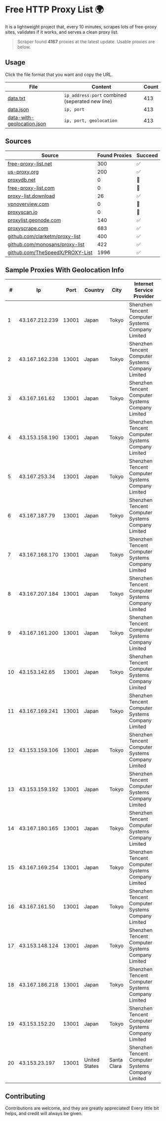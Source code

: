 
# Free HTTP Proxy List 🌍

It is a lightweight project that, every 10 minutes, scrapes lots of free-proxy sites, validates if it works, and serves a clean proxy list.


> Scraper found **4167** proxies at the latest update. Usable proxies are below.

## Usage

Click the file format that you want and copy the URL.


|File|Content|Count|
|----|-------|-----|
|[data.txt](https://raw.githubusercontent.com/themiralay/Proxy-List-World/master/data.txt)|`ip_address:port` combined (seperated new line)|413|
|[data.json](https://raw.githubusercontent.com/themiralay/Proxy-List-World/master/data.json)|`ip, port`|413|
|[data-with-geolocation.json](https://raw.githubusercontent.com/themiralay/Proxy-List-World/master/data-with-geolocation.json)|`ip, port, geolocation`|413|

## Sources

|Source|Found Proxies|Succeed|
|------|-------------|-------|
|[free-proxy-list.net](https://free-proxy-list.net)|300|✅|
|[us-proxy.org](https://www.us-proxy.org)|200|✅|
|[proxydb.net](http://proxydb.net)|0|🚫|
|[free-proxy-list.com](https://free-proxy-list.com/?page=&port=&type%5B%5D=http&type%5B%5D=https&up_time=0&search=Search)|0|🚫|
|[proxy-list.download](https://www.proxy-list.download/HTTP)|26|✅|
|[vpnoverview.com](https://vpnoverview.com/privacy/anonymous-browsing/free-proxy-servers)|0|🚫|
|[proxyscan.io](https://www.proxyscan.io)|0|🚫|
|[proxylist.geonode.com](https://proxylist.geonode.com/api/proxy-list?limit=300&page=1&sort_by=lastChecked&sort_type=desc&protocols=http,https)|140|✅|
|[proxyscrape.com](https://api.proxyscrape.com/v2/?request=displayproxies&protocol=http&timeout=10000&country=all&ssl=all&anonymity=all)|683|✅|
|[github.com/clarketm/proxy-list](https://raw.githubusercontent.com/clarketm/proxy-list/master/proxy-list-raw.txt)|400|✅|
|[github.com/monosans/proxy-list](https://raw.githubusercontent.com/monosans/proxy-list/main/proxies/http.txt)|422|✅|
|[github.com/TheSpeedX/PROXY-List](https://raw.githubusercontent.com/TheSpeedX/PROXY-List/master/http.txt)|1996|✅|


## Sample Proxies With Geolocation Info

|#|Ip|Port|Country|City|Internet Service Provider|
|-|--|----|-------|----|-------------------------|
|1|43.167.212.239|13001|Japan|Tokyo|Shenzhen Tencent Computer Systems Company Limited|
|2|43.167.162.238|13001|Japan|Tokyo|Shenzhen Tencent Computer Systems Company Limited|
|3|43.167.161.62|13001|Japan|Tokyo|Shenzhen Tencent Computer Systems Company Limited|
|4|43.153.158.190|13001|Japan|Tokyo|Shenzhen Tencent Computer Systems Company Limited|
|5|43.167.253.34|13001|Japan|Tokyo|Shenzhen Tencent Computer Systems Company Limited|
|6|43.167.187.79|13001|Japan|Tokyo|Shenzhen Tencent Computer Systems Company Limited|
|7|43.167.168.170|13001|Japan|Tokyo|Shenzhen Tencent Computer Systems Company Limited|
|8|43.167.207.184|13001|Japan|Tokyo|Shenzhen Tencent Computer Systems Company Limited|
|9|43.167.161.200|13001|Japan|Tokyo|Shenzhen Tencent Computer Systems Company Limited|
|10|43.153.142.65|13001|Japan|Tokyo|Shenzhen Tencent Computer Systems Company Limited|
|11|43.167.169.241|13001|Japan|Tokyo|Shenzhen Tencent Computer Systems Company Limited|
|12|43.153.159.106|13001|Japan|Tokyo|Shenzhen Tencent Computer Systems Company Limited|
|13|43.153.159.192|13001|Japan|Tokyo|Shenzhen Tencent Computer Systems Company Limited|
|14|43.167.180.165|13001|Japan|Tokyo|Shenzhen Tencent Computer Systems Company Limited|
|15|43.167.169.254|13001|Japan|Tokyo|Shenzhen Tencent Computer Systems Company Limited|
|16|43.167.161.50|13001|Japan|Tokyo|Shenzhen Tencent Computer Systems Company Limited|
|17|43.153.148.124|13001|Japan|Tokyo|Shenzhen Tencent Computer Systems Company Limited|
|18|43.167.186.218|13001|Japan|Tokyo|Shenzhen Tencent Computer Systems Company Limited|
|19|43.153.152.20|13001|Japan|Tokyo|Shenzhen Tencent Computer Systems Company Limited|
|20|43.153.23.197|13001|United States|Santa Clara|Shenzhen Tencent Computer Systems Company Limited|



## Contributing

Contributions are welcome, and they are greatly appreciated! Every
little bit helps, and credit will always be given.

